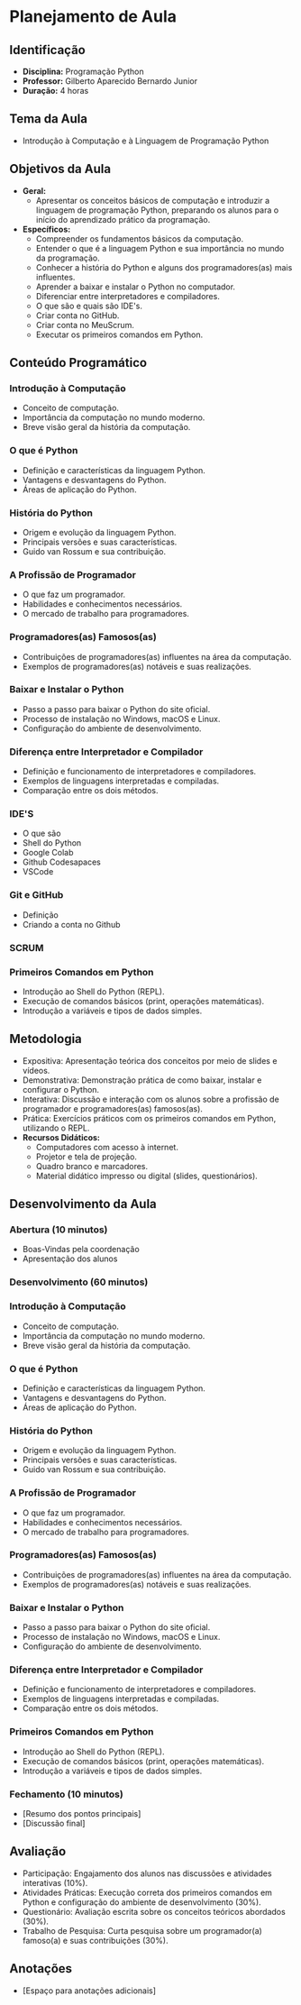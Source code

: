 # Planejamento de Aula

## Identificação
- **Disciplina:** Programação Python
- **Professor:** Gilberto Aparecido Bernardo Junior
- **Duração:** 4 horas

## Tema da Aula
- Introdução à Computação e à Linguagem de Programação Python

## Objetivos da Aula
- **Geral:** 
  - Apresentar os conceitos básicos de computação e introduzir a linguagem de programação Python, preparando os alunos para o início do aprendizado prático da programação.
- **Específicos:**
  - Compreender os fundamentos básicos da computação.
  - Entender o que é a linguagem Python e sua importância no mundo da programação.
  - Conhecer a história do Python e alguns dos programadores(as) mais influentes.
  - Aprender a baixar e instalar o Python no computador.
  - Diferenciar entre interpretadores e compiladores.
  - O que são e quais são IDE's.
  - Criar conta no GitHub.
  - Criar conta no MeuScrum.
  - Executar os primeiros comandos em Python.

## Conteúdo Programático

  ### Introdução à Computação ###
  - Conceito de computação.
  - Importância da computação no mundo moderno.
  - Breve visão geral da história da computação.
  ### O que é Python ###
  - Definição e características da linguagem Python.
  - Vantagens e desvantagens do Python.
  - Áreas de aplicação do Python.
  ### História do Python ###
  - Origem e evolução da linguagem Python.
  - Principais versões e suas características.
  - Guido van Rossum e sua contribuição.
  ### A Profissão de Programador ###
  - O que faz um programador.
  - Habilidades e conhecimentos necessários.
  - O mercado de trabalho para programadores.
  ### Programadores(as) Famosos(as) ###
  - Contribuições de programadores(as) influentes na área da computação.
  - Exemplos de programadores(as) notáveis e suas realizações.
  ### Baixar e Instalar o Python ###
  - Passo a passo para baixar o Python do site oficial.
  - Processo de instalação no Windows, macOS e Linux.
  - Configuração do ambiente de desenvolvimento.
  ### Diferença entre Interpretador e Compilador ###
  - Definição e funcionamento de interpretadores e compiladores.
  - Exemplos de linguagens interpretadas e compiladas.
  - Comparação entre os dois métodos.
  ### IDE'S ##
  - O que são
  - Shell do Python
  - Google Colab
  - Github Codesapaces
  - VSCode
  ### Git e GitHub ###
  - Definição
  - Criando a conta no Github
  ### SCRUM ###
  ### Primeiros Comandos em Python ###
  - Introdução ao Shell do Python (REPL).
  - Execução de comandos básicos (print, operações matemáticas).
  - Introdução a variáveis e tipos de dados simples.

## Metodologia
- Expositiva: Apresentação teórica dos conceitos por meio de slides e vídeos.
- Demonstrativa: Demonstração prática de como baixar, instalar e configurar o Python.
- Interativa: Discussão e interação com os alunos sobre a profissão de programador e programadores(as) famosos(as).
- Prática: Exercícios práticos com os primeiros comandos em Python, utilizando o REPL.
- **Recursos Didáticos:**
  - Computadores com acesso à internet.
  - Projetor e tela de projeção.
  - Quadro branco e marcadores.
  - Material didático impresso ou digital (slides, questionários).
    
## Desenvolvimento da Aula

### Abertura (10 minutos)
- Boas-Vindas pela coordenação
- Apresentação dos alunos

### Desenvolvimento (60 minutos)
  
  ### Introdução à Computação ###
  - Conceito de computação.
  - Importância da computação no mundo moderno.
  - Breve visão geral da história da computação.
  ### O que é Python ###
  - Definição e características da linguagem Python.
  - Vantagens e desvantagens do Python.
  - Áreas de aplicação do Python.
  ### História do Python ###
  - Origem e evolução da linguagem Python.
  - Principais versões e suas características.
  - Guido van Rossum e sua contribuição.
  ### A Profissão de Programador ###
  - O que faz um programador.
  - Habilidades e conhecimentos necessários.
  - O mercado de trabalho para programadores.
  ### Programadores(as) Famosos(as) ###
  - Contribuições de programadores(as) influentes na área da computação.
  - Exemplos de programadores(as) notáveis e suas realizações.
  ### Baixar e Instalar o Python ###
  - Passo a passo para baixar o Python do site oficial.
  - Processo de instalação no Windows, macOS e Linux.
  - Configuração do ambiente de desenvolvimento.
  ### Diferença entre Interpretador e Compilador ###
  - Definição e funcionamento de interpretadores e compiladores.
  - Exemplos de linguagens interpretadas e compiladas.
  - Comparação entre os dois métodos.
  ### Primeiros Comandos em Python ###
  - Introdução ao Shell do Python (REPL).
  - Execução de comandos básicos (print, operações matemáticas).
  - Introdução a variáveis e tipos de dados simples.

### Fechamento (10 minutos)
- [Resumo dos pontos principais]
- [Discussão final]

## Avaliação
- Participação: Engajamento dos alunos nas discussões e atividades interativas (10%).
- Atividades Práticas: Execução correta dos primeiros comandos em Python e configuração do ambiente de desenvolvimento (30%).
- Questionário: Avaliação escrita sobre os conceitos teóricos abordados (30%).
- Trabalho de Pesquisa: Curta pesquisa sobre um programador(a) famoso(a) e suas contribuições (30%).

## Anotações
- [Espaço para anotações adicionais]
